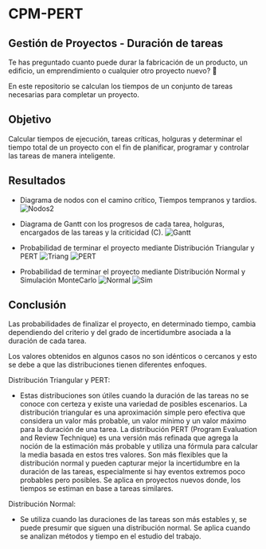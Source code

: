 # CPM-PERT
## Gestión de Proyectos - Duración de tareas 

Te has preguntado cuanto puede durar la fabricación de un producto, un edificio, un emprendimiento o cualquier otro proyecto nuevo? 🤔

En este repositorio se calculan los tiempos de un conjunto de tareas necesarias para completar un proyecto.

## Objetivo

Calcular tiempos de ejecución, tareas críticas, holguras y determinar el tiempo total de un  proyecto con el fin de planificar, programar y controlar las tareas de manera inteligente.

## Resultados
- Diagrama de nodos con el camino crítico, Tiempos tempranos y tardios.
![Nodos2](https://github.com/Rodzxc/CPM-PERT/assets/133074545/22b9422b-ee52-46de-b0a5-55d5fc71ffb0)

  
- Diagrama de Gantt con los progresos de cada tarea, holguras, encargados de las tareas y la criticidad (C).
![Gantt](https://github.com/Rodzxc/CPM-PERT/assets/133074545/eabaee0c-0ef1-4462-a0a7-00dab1938808)


- Probabilidad de terminar el proyecto mediante Distribución Triangular y PERT
![Triang](https://github.com/Rodzxc/CPM-PERT/assets/133074545/e4f2700c-500c-4476-8eb8-c4e761e5be4a)
![PERT](https://github.com/Rodzxc/CPM-PERT/assets/133074545/57ccf27f-9087-4bff-85bc-32a0a851d33e)


- Probabilidad de terminar el proyecto mediante Distribución Normal y Simulación MonteCarlo
![Normal](https://github.com/Rodzxc/CPM-PERT/assets/133074545/99e101ac-dcf3-4cc9-966a-b31ff1837d74)
![Sim](https://github.com/Rodzxc/CPM-PERT/assets/133074545/bc3f304d-0bc4-4167-a4e4-21fd061c1323)

## Conclusión
Las probabilidades de finalizar el proyecto, en determinado tiempo, cambia dependiendo del criterio y del grado de incertidumbre asociada a la duración de cada tarea.

Los valores obtenidos en algunos casos no son idénticos o cercanos y esto se debe a que las distribuciones tienen diferentes enfoques.

Distribución Triangular y PERT:

- Estas distribuciones son útiles cuando la duración de las tareas no se conoce con certeza y existe una variedad de posibles escenarios. La distribución triangular es una aproximación simple pero efectiva que considera un valor más probable, un valor mínimo y un valor máximo para la duración de una tarea. La distribución PERT (Program Evaluation and Review Technique) es una versión más refinada que agrega la noción de la estimación más probable y utiliza una fórmula para calcular la media basada en estos tres valores.
Son  más flexibles que la distribución normal y pueden capturar mejor la incertidumbre en la duración de las tareas, especialmente si hay eventos extremos poco probables pero posibles.
Se aplica en proyectos nuevos donde, los tiempos se estiman en base a tareas similares.

Distribución Normal:

- Se utiliza cuando las duraciones de las tareas son más estables y, se puede presumir que siguen una distribución normal. Se aplica cuando se analizan métodos y tiempo en el estudio del trabajo.
